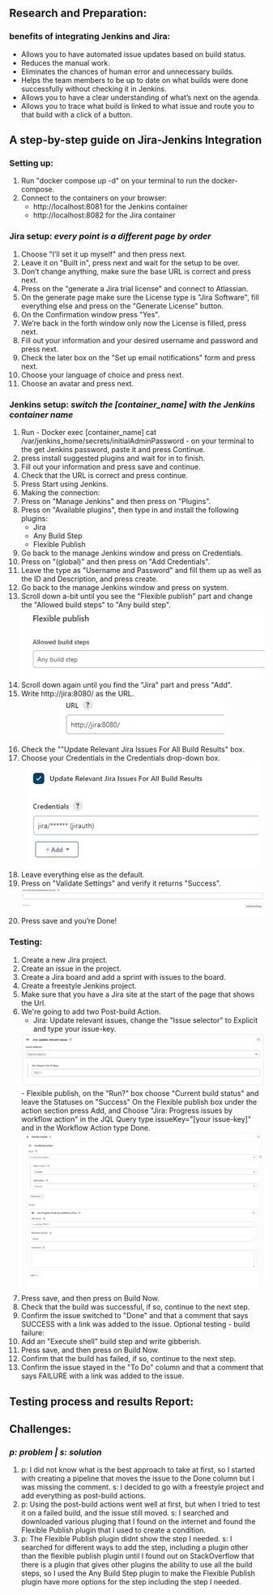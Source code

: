 ## Research and Preparation:
### benefits of integrating Jenkins and Jira:
-	Allows you to have automated issue updates based on build status.
-	Reduces the manual work.
-	Eliminates the chances of human error and unnecessary builds.
-	Helps the team members to be up to date on what builds were done successfully without checking it in Jenkins.
-	Allows you to have a clear understanding of what’s next on the agenda.
-   Allows you to trace what build is linked to what issue and route you to that build with a click of a button.


## A step-by-step guide on Jira-Jenkins Integration

### Setting up:
1. Run "docker compose up -d" on your terminal to run the docker-compose.
2. Connect to the containers on your browser:
    - http://localhost:8081 for the Jenkins container
    - http://localhost:8082 for the Jira container


### Jira setup: *every point is a different page by order*
1.	Choose "I’ll set it up myself" and then press next.
2.	Leave it on "Built in", press next and wait for the setup to be over.
3.	Don’t change anything, make sure the base URL is correct and press next.
4.	Press on the "generate a Jira trial license" and connect to Atlassian.
5.	On the generate page make sure the License type is "Jira Software", fill everything else and press on the "Generate License" button.
6.	On the Confirmation window press "Yes".
7.	We’re back in the forth window only now the License is filled, press next.
8.	Fill out your information and your desired username and password and press next.
9.	Check the later box on the "Set up email notifications" form and press next.
10.	 Choose your language of choice and press next.
11.	 Choose an avatar and press next.


### Jenkins setup: *switch the [container_name] with the Jenkins container name*
1.	Run - Docker exec [container_name] cat /var/jenkins_home/secrets/initialAdminPassword - on your terminal to the get Jenkins password,
    paste it and press Continue.
2.	press install suggested plugins and wait for in to finish.
3.	Fill out your information and press save and continue.
4.	Check that the URL is correct and press continue.
5.	Press Start using Jenkins.
6. Making the connection:
7.	Press on "Manage Jenkins" and then press on "Plugins".
8.	Press on "Available plugins", then type in and install the following plugins:
    -   Jira
    -   Any Build Step
    -   Flexible Publish
9.	Go back to the manage Jenkins window and press on Credentials.
10.	Press on "(global)" and then press on "Add Credentials".
11.	Leave the type as "Username and Password" and fill them up as well as the ID and Description, and press create.
12.	Go back to the manage Jenkins window and press on system.
13. Scroll down a-bit until you see the "Flexible publish" part and change the "Allowed build steps" to "Any build step".
    <div align="center"><img src="/Images/publish.png" alt="flexible publish"></div>
14.	Scroll down again until you find the "Jira" part and press "Add".
15.	Write http://jira:8080/ as the URL.
    <div align="center"><img src="/Images/URL.png" alt="Jira URL"></div>
16. Check the ""Update Relevant Jira Issues For All Build Results" box.
17.	Choose your Credentials in the Credentials drop-down box.
    <div align="center"><img src="/Images/checkbox&cred.png" alt="checkbox&cred"></div>
18. Leave everything else as the default.
19.	Press on "Validate Settings" and verify it returns "Success".
    <div align="center"><img src="/Images/save&validate.png" alt="checkbox&cred"></div>
20.	 Press save and you’re Done!


### Testing:
1.	Create a new Jira project.
2.	Create an issue in the project.
3.	Create a Jira board and add a sprint with issues to the board.
4.	Create a freestyle Jenkins project.
5.	Make sure that you have a Jira site at the start of the page that shows the Url.
6.  We're going to add two Post-build Action.
    -   Jira: Update relevant issues, change the "Issue selector" to Explicit and type your issue-key.
    <div align="center"><img src="/Images/comment.png" alt="Jira: Update relevant issues"></div>
    -   Flexible publish, on the "Run?" box choose "Current build status" and leave the Statuses on "Success"
        On the Flexible publish box under the action section press Add, and Choose "Jira: Progress issues by workflow action"
        in the JQL Query type issueKey="[your issue-key]" and in the Workflow Action type Done.
    <div align="center"><img src="/Images/together.png" alt="workflow"></div>
6.	Press save, and then press on Build Now.
7.	Check that the build was successful, if so, continue to the next step.
8.	Confirm the issue switched to "Done" and that a comment that says SUCCESS with a link was added to the issue.
Optional testing - build failure:
9.  Add an "Execute shell" build step and write gibberish.
10. Press save, and then press on Build Now.
11. Confirm that the build has failed, if so, continue to the next step.
12. Confirm the issue stayed in the "To Do" column and that a comment that says FAILURE with a link was added to the issue.



## Testing process and results Report:




## Challenges:
### *p: problem | s: solution*
1.  p: I did not know what is the best approach to take at first, so I started with creating a pipeline that moves the issue to the Done
    column but I was missing the comment.
    s: I decided to go with a freestyle project and add everything as post-build actions.
2.  p: Using the post-build actions went well at first, but when I tried to test it on a failed build, and the issue still moved.
    s: I searched and downloaded various pluging that I found on the internet and found the Flexible Publish plugin that I used to create a condition.
3.  p: The Flexible Publish plugin didnt show the step I needed.
    s: I searched for different ways to add the step, including a plugin other than the flexible publish plugin until I found out on StackOverflow that there is a plugin that gives other plugins the ability to use all the build steps, so I used the Any Build Step plugin to make the Flexible Publish plugin have more options for the step including the step I needed.